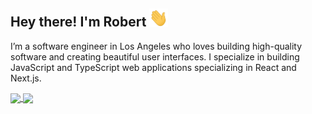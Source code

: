 ## Hey there! I'm Robert <img src="wave.gif" width="30px">

I’m a software engineer in Los Angeles who loves building high-quality software and creating beautiful user interfaces. I specialize in building JavaScript and TypeScript web applications specializing in React and Next.js.

<a href="#">
  <img align="center" src="https://github-readme-stats.vercel.app/api?username=robertxluo&show_icons=true&theme=algolia" />
</a>

<a href="#">
  <img align="center" src="https://github-readme-stats.vercel.app/api/top-langs?username=robertxluo&layout=compact&show_icons=true&theme=algolia&count_private=true&langs_count=8" />
</a>

<!--
**robertxluo/robertxluo** is a ✨ _special_ ✨ repository because its `README.md` (this file) appears on your GitHub profile.

Here are some ideas to get you started:

- 🔭 I’m currently working on ...
- 🌱 I’m currently learning ...
- 👯 I’m looking to collaborate on ...
- 🤔 I’m looking for help with ...
- 💬 Ask me about ...
- 📫 How to reach me: ...
- 😄 Pronouns: ...
- ⚡ Fun fact: ...
-->
